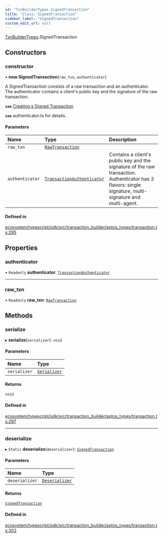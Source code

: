 ```yaml
---
id: "TxnBuilderTypes.SignedTransaction"
title: "Class: SignedTransaction"
sidebar_label: "SignedTransaction"
custom_edit_url: null
---
```


[TxnBuilderTypes](../namespaces/TxnBuilderTypes.md).SignedTransaction

## Constructors

### constructor

• **new SignedTransaction**(`raw_txn`, `authenticator`)

A SignedTransaction consists of a raw transaction and an authenticator. The authenticator
contains a client's public key and the signature of the raw transaction.

**`see`** [Creating a Signed Transaction](https://aptos.dev/guides/creating-a-signed-transaction/)

**`see`** authenticator.ts for details.

#### Parameters

| Name | Type | Description |
| :------ | :------ | :------ |
| `raw_txn` | [`RawTransaction`](TxnBuilderTypes.RawTransaction.md) |  |
| `authenticator` | [`TransactionAuthenticator`](TxnBuilderTypes.TransactionAuthenticator.md) | Contains a client's public key and the signature of the raw transaction.   Authenticator has 3 flavors: single signature, multi-signature and multi-agent. |

#### Defined in

[ecosystem/typescript/sdk/src/transaction_builder/aptos_types/transaction.ts:295](https://github.com/aptos-labs/aptos-core/blob/fb73eb358/ecosystem/typescript/sdk/src/transaction_builder/aptos_types/transaction.ts#L295)

## Properties

### authenticator

• `Readonly` **authenticator**: [`TransactionAuthenticator`](TxnBuilderTypes.TransactionAuthenticator.md)

___

### raw\_txn

• `Readonly` **raw\_txn**: [`RawTransaction`](TxnBuilderTypes.RawTransaction.md)

## Methods

### serialize

▸ **serialize**(`serializer`): `void`

#### Parameters

| Name | Type |
| :------ | :------ |
| `serializer` | [`Serializer`](BCS.Serializer.md) |

#### Returns

`void`

#### Defined in

[ecosystem/typescript/sdk/src/transaction_builder/aptos_types/transaction.ts:297](https://github.com/aptos-labs/aptos-core/blob/fb73eb358/ecosystem/typescript/sdk/src/transaction_builder/aptos_types/transaction.ts#L297)

___

### deserialize

▸ `Static` **deserialize**(`deserializer`): [`SignedTransaction`](TxnBuilderTypes.SignedTransaction.md)

#### Parameters

| Name | Type |
| :------ | :------ |
| `deserializer` | [`Deserializer`](BCS.Deserializer.md) |

#### Returns

[`SignedTransaction`](TxnBuilderTypes.SignedTransaction.md)

#### Defined in

[ecosystem/typescript/sdk/src/transaction_builder/aptos_types/transaction.ts:302](https://github.com/aptos-labs/aptos-core/blob/fb73eb358/ecosystem/typescript/sdk/src/transaction_builder/aptos_types/transaction.ts#L302)

